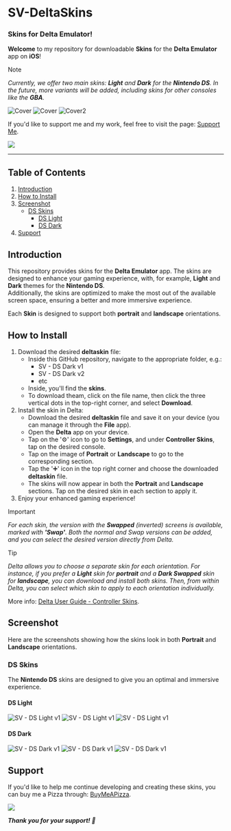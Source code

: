 # SV-DeltaSkins
### Skins for Delta Emulator!

**Welcome** to my repository for downloadable **Skins** for the **Delta Emulator** app on **iOS**!

> [!NOTE]
> *Currently, we offer two main skins: **Light** and **Dark** for the **Nintendo DS**. In the future, more variants will be added, including skins for other consoles like the **GBA**.*

![Cover](/assets/cover-iphone.png)
![Cover](/assets/cover-iphone-2.png)
![Cover2](/assets/cover-ipad.png)

If you'd like to support me and my work, feel free to visit the page: <a href="https://www.buymeacoffee.com/svisciano" target="_blank">Support Me</a>.

<a href="https://www.buymeacoffee.com/svisciano"><img src="https://img.buymeacoffee.com/button-api/?text=Buy me a Pizza&emoji=🍕&slug=svisciano&button_colour=FF5F5F&font_colour=ffffff&font_family=Lato&outline_colour=000000&coffee_colour=FFDD00" /></a>

---

## Table of Contents

1. [Introduction](#introduction)
2. [How to Install](#how-to-install)
3. [Screenshot](#screenshot)
   - [DS Skins](#ds-skins)
     - [DS Light](#ds-light)
     - [DS Dark](#ds-dark)
5. [Support](#support)

## Introduction

This repository provides skins for the **Delta Emulator** app. The skins are designed to enhance your gaming experience, with, for example, **Light** and **Dark** themes for the **Nintendo DS**.  
Additionally, the skins are optimized to make the most out of the available screen space, ensuring a better and more immersive experience.

Each **Skin** is designed to support both **portrait** and **landscape** orientations.

## How to Install

1. Download the desired **deltaskin** file:
   - Inside this GitHub repository, navigate to the appropriate folder, e.g.:
      - SV - DS Dark v1
      - SV - DS Dark v2
      - etc
   - Inside, you'll find the **skins**.
   - To download theam, click on the file name, then click the three vertical dots in the top-right corner, and select **Download**.
2. Install the skin in Delta:
   - Download the desired **deltaskin** file and save it on your device (you can manage it through the **File** app).
   - Open the **Delta** app on your device.
   - Tap on the '⚙️' icon to go to **Settings**, and under **Controller Skins**, tap on the desired console.
   - Tap on the image of **Portrait** or **Landscape** to go to the corresponding section.
   - Tap the '➕' icon in the top right corner and choose the downloaded **deltaskin** file.
   - The skins will now appear in both the **Portrait** and **Landscape** sections. Tap on the desired skin in each section to apply it.
3. Enjoy your enhanced gaming experience!

> [!IMPORTANT]
> *For each skin, the version with the **Swapped** (inverted) screens is available, marked with **'Swap'**. Both the normal and Swap versions can be added, and you can select the desired version directly from Delta.*

> [!TIP]
> *Delta allows you to choose a separate skin for each orientation. For instance, if you prefer a **Light** skin for **portrait** and a **Dark Swapped** skin for **landscape**, you can download and install both skins. Then, from within Delta, you can select which skin to apply to each orientation individually.*

More info: <a href="https://faq.deltaemulator.com/using-delta/controller-skins" target="_blank">Delta User Guide - Controller Skins</a>.

## Screenshot

Here are the screenshots showing how the skins look in both **Portrait** and **Landscape** orientations.

### DS Skins

The **Nintendo DS** skins are designed to give you an optimal and immersive experience.

#### DS Light

![SV - DS Light v1](/assets/sv_ds_light_v2.png)
![SV - DS Light v1](/assets/sv_ds_light_v2_ipad.png)
![SV - DS Light v1](/assets/sv_ds_light_v1.png)

#### DS Dark

![SV - DS Dark v1](/assets/sv_ds_dark_v2.png)
![SV - DS Dark v1](/assets/sv_ds_dark_v2_ipad.png)
![SV - DS Dark v1](/assets/sv_ds_dark_v1.png)

## Support

If you'd like to help me continue developing and creating these skins, you can buy me a Pizza through: [BuyMeAPizza](https://www.buymeacoffee.com/svisciano).

<a href="https://www.buymeacoffee.com/svisciano"><img src="https://img.buymeacoffee.com/button-api/?text=Buy me a Pizza&emoji=🍕&slug=svisciano&button_colour=FF5F5F&font_colour=ffffff&font_family=Lato&outline_colour=000000&coffee_colour=FFDD00" /></a>

***Thank you for your support! 👋***
